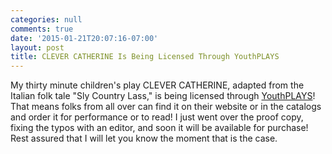 ```yaml
---
categories: null
comments: true
date: '2015-01-21T20:07:16-07:00'
layout: post
title: CLEVER CATHERINE Is Being Licensed Through YouthPLAYS
---
```


My thirty minute children's play CLEVER CATHERINE, adapted from the Italian folk tale "Sly Country Lass," is being licensed through [YouthPLAYS](http://youthplays.com/index.php)! That means folks from all over can find it on their website or in the catalogs and order it for performance or to read! I just went over the proof copy, fixing the typos with an editor, and soon it will be available for purchase! Rest assured that I will let you know the moment that is the case.
